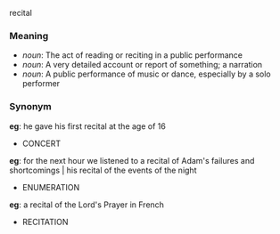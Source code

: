 recital
### Meaning
+ _noun_: The act of reading or reciting in a public performance
+ _noun_: A very detailed account or report of something; a narration
+ _noun_: A public performance of music or dance, especially by a solo performer

### Synonym

__eg__: he gave his first recital at the age of 16

+ CONCERT

__eg__: for the next hour we listened to a recital of Adam's failures and shortcomings | his recital of the events of the night

+ ENUMERATION

__eg__: a recital of the Lord's Prayer in French

+ RECITATION


